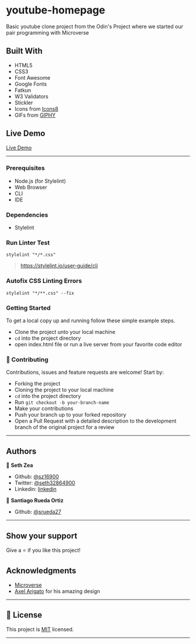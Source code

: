 # youtube-homepage

Basic youtube clone project from the Odin's Project where we started our pair programming with Microverse


## Built With

- HTML5
- CSS3
- Font Awesome
- Google Fonts
- Fatkun
- W3 Validators
- Stickler
- Icons from [Icons8](https://icons8.com/icons/)
- GIFs from [GIPHY](https://giphy.com/gifs/icUzVCVqMABHiEDEHE)

## Live Demo

[Live Demo](https://sz16900.github.io/youtube-homepage/)

---


### Prerequisites

- Node.js (for Stylelint)
- Web Browser
- CLI
- IDE

### Dependencies

- Stylelint

### Run Linter Test

`stylelint "*/*.css"`

> https://stylelint.io/user-guide/cli

### Autofix CSS Linting Errors

`stylelint "*/**.css" --fix`

### Getting Started

To get a local copy up and running follow these simple example steps.
- Clone the project unto your local machine
- `cd` into the project directory
- open index.html file or run a live server from your favorite code editor

### 🤝 Contributing

Contributions, issues and feature requests are welcome! Start by:
* Forking the project
* Cloning the project to your local machine
* `cd` into the project directory
* Run `git checkout -b your-branch-name`
* Make your contributions
* Push your branch up to your forked repository
* Open a Pull Request with a detailed description to the development branch of the original project for a review

---

## Authors

👤 **Seth Zea**

- Github: [@sz16900](https://github.com/sz16900)
- Twitter: [@seth32864900](https://twitter.com/seth32864900)
- Linkedin: [linkedin](https://www.linkedin.com/in/seth-zea-9481a8148/)

👤 **Santiago Rueda Ortiz**
- Github: [@srueda27](https://github.com/srueda27)


---

## Show your support

Give a ⭐️ if you like this project!

## Acknowledgments

- [Microverse](https://microverse.org)
- [Axel Arigato](https://www.behance.net/gallery/80392909/AXEL-ARIGATO-Website) for his amazing design 

---

## 📝 License

This project is [MIT](lic.url) licensed.

---
